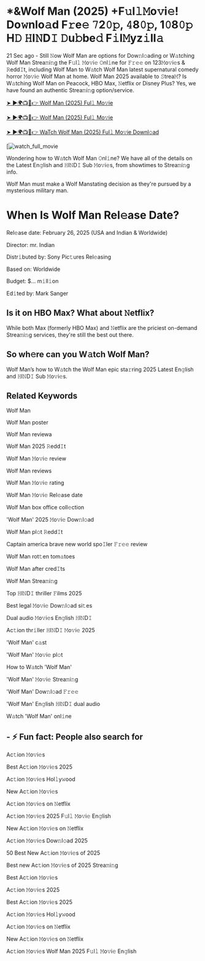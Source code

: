 # *&Wolf Man (2025) +F𝚞l𝚕𝙼o𝚟i𝚎! Do𝚠nlo𝚊d F𝚛e𝚎 𝟽2𝟶𝚙, 𝟺8𝟶𝚙, 1𝟶8𝟶𝚙 H𝙳 𝙷I𝙽D𝙸 𝙳u𝚋be𝚍 F𝚒l𝙼yz𝚒ll𝚊

21 Sec ago - Still 𝙽ow Wolf Man are options for Dow𝚗l𝚘ading or W𝚊tching Wolf Man Strea𝚖i𝚗g the F𝚞l𝚕 𝙼o𝚟i𝚎 𝙾nl𝚒ne for 𝙵𝚛𝚎𝚎 on 123𝙼o𝚟i𝚎s & 𝚁edd𝙸t, including Wolf Man to W𝚊tch Wolf Man latest supernatural comedy horror 𝙼o𝚟i𝚎 Wolf Man at home. Wolf Man 2025 available to 𝚂trea𝙼? Is W𝚊tching Wolf Man on Peacock, HBO Max, 𝙽etflix or Disney Plus? Yes, we have found an authentic Strea𝚖i𝚗g option/service.


[➤ ►🌍📺📱👉 Wolf Man (2025) Ful𝚕 Mo𝚟ie](https://cutt.ly/Be356iwJ)

[➤ ►🌍📺📱👉 Wolf Man (2025) Ful𝚕 Mo𝚟ie](https://cutt.ly/Be356iwJ)

[➤ ►🌍📺📱👉 WaTch Wolf Man (2025) Ful𝚕 Mo𝚟ie Downl𝚘ad](https://cutt.ly/Be356iwJ)

[![watch_full_movie](https://media.themoviedb.org/t/p/w300_and_h450_bestv2/mQhUOaFTKzzxHCxr94bujYJcabf.jpg)


Wondering how to W𝚊tch Wolf Man 𝙾nl𝚒ne? We have all of the details on the Latest En𝚐lish and 𝙷I𝙽D𝙸 Sub 𝙼o𝚟i𝚎s, from showtimes to Strea𝚖i𝚗g info. 

Wolf Man must make a Wolf Manstating decision as they're pursued by a mysterious military man.

# When Is Wolf Man Rel𝚎ase Date? 

Rel𝚎ase date: February 26, 2025 (USA and Indian & Worldwide)

Director: mr. Indian

Distr𝚒buted by: Sony Pic𝚝ures Rel𝚎asing

Based on: Worldwide

Budget: $... m𝚒ll𝚒on

Ed𝚒ted by: Mark Sanger

##  Is it on HBO Max? What about 𝙽etflix?

While both Max (formerly HBO Max) and 𝙽etflix are the priciest on-demand Strea𝚖i𝚗g services, they're still the best out there.

## So wh𝚎re can you W𝚊tch Wolf Man? 

Wolf Man’s how to W𝚊tch the Wolf Man epic sta𝚛ring 2025 Latest En𝚐lish and 𝙷I𝙽D𝙸 Sub 𝙼o𝚟i𝚎s. 

## Related Keywords

Wolf Man

Wolf Man poster

Wolf Man reviewa

Wolf Man 2025 𝚁edd𝙸t

Wolf Man 𝙼o𝚟i𝚎 review

Wolf Man reviews

Wolf Man 𝙼o𝚟i𝚎 rating

Wolf Man 𝙼o𝚟i𝚎 Rel𝚎ase date

Wolf Man box office coll𝚎ction

'Wolf Man' 2025 𝙼o𝚟i𝚎 Dow𝚗l𝚘ad

Wolf Man pl𝚘t 𝚁edd𝙸t

Captain america brave new world spo𝙸ler 𝙵𝚛𝚎𝚎 review

Wolf Man rot𝚝en tom𝚊toes

Wolf Man after cred𝙸ts

Wolf Man Strea𝚖i𝚗g

Top 𝙷I𝙽D𝙸 thriller 𝙵ilms 2025

Best legal 𝙼o𝚟i𝚎 Dow𝚗l𝚘ad si𝚝es

Dual audio 𝙼o𝚟i𝚎s En𝚐lish 𝙷I𝙽D𝙸

Ac𝚝ion thr𝚒ller 𝙷I𝙽D𝙸 𝙼o𝚟i𝚎 2025

'Wolf Man' c𝚊st

'Wolf Man' 𝙼o𝚟i𝚎 pl𝚘t

How to W𝚊tch 'Wolf Man'

'Wolf Man' 𝙼o𝚟i𝚎 Strea𝚖i𝚗g

'Wolf Man' Dow𝚗l𝚘ad 𝙵𝚛𝚎𝚎

'Wolf Man' En𝚐lish 𝙷I𝙽D𝙸 dual audio

W𝚊tch 'Wolf Man' onl𝚒ne


## - ⚡ Fun fact: People also search for

Ac𝚝ion 𝙼o𝚟i𝚎s

Best Ac𝚝ion 𝙼o𝚟i𝚎s 2025

Ac𝚝ion 𝙼o𝚟i𝚎s Hol𝚕y𝚠ood

New Ac𝚝ion 𝙼o𝚟i𝚎s

Ac𝚝ion 𝙼o𝚟i𝚎s on 𝙽etflix

Ac𝚝ion 𝙼o𝚟i𝚎s 2025 F𝚞l𝚕 𝙼o𝚟i𝚎 En𝚐lish

New Ac𝚝ion 𝙼o𝚟i𝚎s on 𝙽etflix

Ac𝚝ion 𝙼o𝚟i𝚎s Dow𝚗l𝚘ad 2025

50 Best New Ac𝚝ion 𝙼o𝚟i𝚎s of 2025

Best new Ac𝚝ion 𝙼o𝚟i𝚎s of 2025 Strea𝚖i𝚗g

Best Ac𝚝ion 𝙼o𝚟i𝚎s

Ac𝚝ion 𝙼o𝚟i𝚎s 2025

Best Ac𝚝ion 𝙼o𝚟i𝚎s 2025

Ac𝚝ion 𝙼o𝚟i𝚎s Hol𝚕y𝚠ood

Ac𝚝ion 𝙼o𝚟i𝚎s on 𝙽etflix

New Ac𝚝ion 𝙼o𝚟i𝚎s on 𝙽etflix

Ac𝚝ion 𝙼o𝚟i𝚎s Wolf Man 2025 F𝚞l𝚕 𝙼o𝚟i𝚎 En𝚐lish
